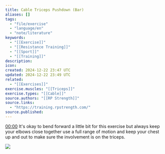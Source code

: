 ```yaml
---
title: Cable Triceps Pushdown (Bar)
aliases: []
tags:
  - "file/exercise"
  - "language/en"
  - "note/literature"
keywords:
  - "[[Exercise]]"
  - "[[Resistance Training]]"
  - "[[Sport]]"
  - "[[Training]]"
description: 
icon: 
created: 2024-12-22 23:47 UTC
updated: 2024-12-22 23:49 UTC
related:
  - "[[Exercises]]"
exercise.muscles: "[[Triceps]]"
exercise.types: "[[Cable]]"
source.authors: "[[RP Strength]]"
source.links:
  - "https://training.rpstrength.com/"
source.published: 
---
```


[00:00](https://www.youtube.com/watch?v=6Fzep104f0s&t=0) It's okay to bend forward a little bit for this exercise but always keep your elbows close together use a full range of motion and keep your chest up and out to make sure the involvement is on the triceps.

![](https://www.youtube.com/watch?v=6Fzep104f0s)
